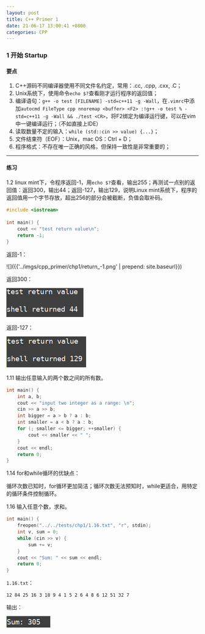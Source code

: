 ```yaml
---
layout: post
title: C++ Primer 1
date: 21-06-17 13:00:41 +0800
categories: CPP
---
```


### 1 开始 Startup

#### 要点

1. C++源码不同编译器使用不同文件名约定，常用：.cc, .cpp, .cxx, .C；
2. Unix系统下，使用命令`echo $?`查看刚才运行程序的返回值；
3. 编译语句：`g++ -o test [FILENAME] -std=c++11 -g -Wall`，在`.vimrc`中添加`autocmd FileType cpp nnoremap <buffer> <F2> :!g++ -o test % -std=c++11 -g -Wall && ./test <CR>`，将F2绑定为编译运行键，可以在vim中一键编译运行；（不如直接上IDE）
4. 读取数量不定的输入：`while (std::cin >> value) {...}`；
5. 文件结束符（EOF）：Unix，mac OS：Ctrl + D；
6. 程序格式：不存在唯一正确的风格，但保持一致性是非常重要的；

----



#### 练习

1.2 linux mint下，令程序返回-1，用`echo $?`查看，输出255；再测试一点别的返回值：返回300，输出44；返回-127，输出129，说明Linux mint系统下，程序的返回值用一个字节存放，超出256的部分会被截断，负值会取补码。

```c++
#include <iostream>

int main() {
    cout << "test return value\n";
    return -1;
}
```

返回-1：

![]({{'../imgs/cpp_primer/chp1/return_-1.png' | prepend: site.baseurl}})

返回300：

![](../imgs/cpp_primer/chp1/return300.png)

返回-127：

![](../imgs/cpp_primer/chp1/return-127.png)



1.11 输出任意输入的两个数之间的所有数。

```c++
int main() { 
    int a, b;
    cout << "input two integer as a range: \n";
    cin >> a >> b;
    int bigger = a > b ? a : b;
    int smaller = a < b ? a : b;
    for (; smaller <= bigger; ++smaller) {
        cout << smaller << " ";
    }
    cout << endl;
    return 0;
}
```



1.14 for和while循环的优缺点：

循环次数已知时，for循环更加简洁；循环次数无法预知时，while更适合，用特定的循环条件控制循环。



1.16 输入任意个数，求和。

```c++
int main() { 
    freopen("../../tests/chp1/1.16.txt", "r", stdin);
    int v, sum = 0;
    while (cin >> v) {
        sum += v;
    }
    cout << "Sum: " << sum << endl;
    return 0;
}
```

`1.16.txt`：

```
12 84 25 16 3 18 9 4 1 5 2 6 4 8 6 12 51 32 7

```

输出：

![](../imgs/cpp_primer/chp1/sum.png)



